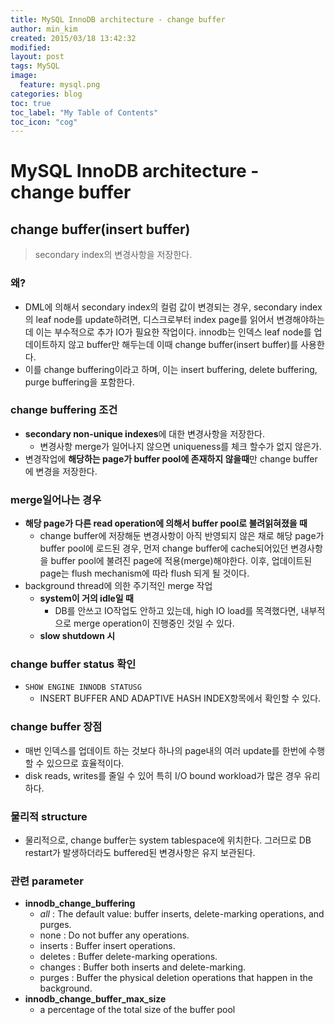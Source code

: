 ```yaml
---
title: MySQL InnoDB architecture - change buffer
author: min_kim
created: 2015/03/18 13:42:32
modified:
layout: post
tags: MySQL
image:
  feature: mysql.png
categories: blog
toc: true
toc_label: "My Table of Contents"
toc_icon: "cog"
---
```



# MySQL InnoDB architecture - change buffer

## change buffer(insert buffer)

> secondary index의 변경사항을 저장한다.

### **왜?**

  * DML에 의해서 secondary index의 컬럼 값이 변경되는 경우, secondary index의 leaf node를 update하려면, 디스크로부터 index page를 읽어서 변경해야하는데 이는 부수적으로 추가 IO가 필요한 작업이다. innodb는 인덱스 leaf node를 업데이트하지 않고 buffer만 해두는데 이때 change buffer(insert buffer)를 사용한다.
  * 이를 change buffering이라고 하며, 이는 insert buffering, delete buffering, purge buffering을 포함한다.

### change buffering 조건

  * **secondary non-unique indexes**에 대한 변경사항을 저장한다.
    * 변경사항 merge가 일어나지 않으면 uniqueness를 체크 할수가 없지 않은가.
  * 변경작업에 **해당하는 page가 buffer pool에 존재하지 않을때**만 change buffer에 변경을 저장한다.

### merge일어나는 경우

  * **해당 page가 다른 read operation에 의해서 buffer pool로 불려읽혀졌을 때**
    * change buffer에 저장해둔 변경사항이 아직 반영되지 않은 채로 해당 page가 buffer pool에 로드된 경우, 먼저 change buffer에 cache되어있던 변경사항을 buffer pool에 불려진 page에 적용(merge)해야한다. 이후, 업데이트된 page는 flush mechanism에 따라 flush 되게 될 것이다.
  * background thread에 의한 주기적인 merge 작업
    * **system이 거의 idle일 때**
      * DB를 안쓰고 IO작업도 안하고 있는데, high IO load를 목격했다면, 내부적으로 merge operation이 진행중인 것일 수 있다.
    * **slow shutdown 시**

### change buffer status 확인

  * `SHOW ENGINE INNODB STATUSG`
    * INSERT BUFFER AND ADAPTIVE HASH INDEX항목에서 확인할 수 있다.

### change buffer 장점

  * 매번 인덱스를 업데이트 하는 것보다 하나의 page내의 여러 update를 한번에 수행할 수 있으므로 효율적이다.
  * disk reads, writes를 줄일 수 있어 특히 I/O bound workload가 많은 경우 유리하다.

### 물리적 structure

  * 물리적으로, change buffer는 system tablespace에 위치한다. 그러므로 DB restart가 발생하더라도 buffered된 변경사항은 유지 보관된다.

### 관련 parameter

  * **innodb_change_buffering**
    * _all_ : The default value: buffer inserts, delete-marking operations, and purges.
    * none : Do not buffer any operations.
    * inserts : Buffer insert operations.
    * deletes : Buffer delete-marking operations.
    * changes : Buffer both inserts and delete-marking.
    * purges : Buffer the physical deletion operations that happen in the background.
  * **innodb_change_buffer_max_size**
    * a percentage of the total size of the buffer pool
